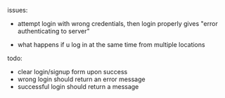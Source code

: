 issues:
- attempt login with wrong credentials,
	then login properly
	gives "error authenticating to server"

- what happens if u log in at the same time from multiple locations

todo:
- clear login/signup form upon success
- wrong login should return an error message
- successful login should return a message